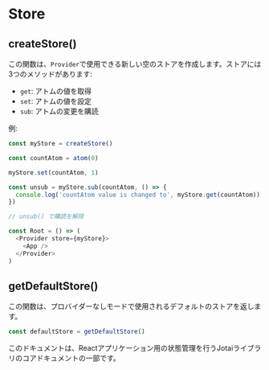# Store

## createStore()

この関数は、`Provider`で使用できる新しい空のストアを作成します。ストアには3つのメソッドがあります:

- `get`: アトムの値を取得
- `set`: アトムの値を設定
- `sub`: アトムの変更を購読

例:

```javascript
const myStore = createStore()

const countAtom = atom(0)

myStore.set(countAtom, 1)

const unsub = myStore.sub(countAtom, () => {
  console.log('countAtom value is changed to', myStore.get(countAtom))
})

// unsub() で購読を解除

const Root = () => (
  <Provider store={myStore}>
    <App />
  </Provider>
)
```

## getDefaultStore()

この関数は、プロバイダーなしモードで使用されるデフォルトのストアを返します。

```javascript
const defaultStore = getDefaultStore()
```

このドキュメントは、Reactアプリケーション用の状態管理を行うJotaiライブラリのコアドキュメントの一部です。
